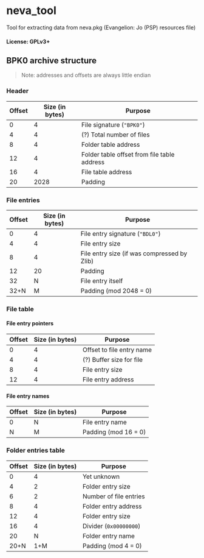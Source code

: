 # neva_tool
Tool for extracting data from neva.pkg (Evangelion: Jo (PSP) resources file)
#### License: GPLv3+
## BPK0 archive structure
> Note: addresses and offsets are always little endian
### Header
|Offset|Size (in bytes)|Purpose                                    |
|------|---------------|-------------------------------------------|
|0     |4              |File signature (`"BPK0"`)                  |
|4     |4              |(?) Total number of files                  |
|8     |4              |Folder table address                       |
|12    |4              |Folder table offset from file table address|
|16    |4              |File table address                         |
|20    |2028           |Padding                                    |

### File entries
|Offset|Size (in bytes)|Purpose                                    |
|------|---------------|-------------------------------------------|
|0     |4              |File entry signature (`"BDL0"`)            |
|4     |4              |File entry size                            |
|8     |4              |File entry size (if was compressed by Zlib)|
|12    |20             |Padding                                    |
|32    |N              |File entry itself                          |
|32+N  |M              |Padding (mod 2048 = 0)                     |

### File table
#### File entry pointers
|Offset|Size (in bytes)|Purpose                  |
|------|---------------|-------------------------|
|0     |4              |Offset to file entry name|
|4     |4              |(?) Buffer size for file |
|8     |4              |File entry size          |
|12    |4              |File entry address       |
#### File entry names
|Offset|Size (in bytes)|Purpose             |
|------|---------------|--------------------|
|0     |N              |File entry name     |
|N     |M              |Padding (mod 16 = 0)|

### Folder entries table
|Offset|Size (in bytes)|Purpose               |
|------|---------------|----------------------|
|0     |4              |Yet unknown           |
|4     |2              |Folder entry size     |
|6     |2              |Number of file entries|
|8     |4              |Folder entry address  |
|12    |4              |Folder entry size     |
|16    |4              |Divider (`0x00000000`)|
|20    |N              |Folder entry name     |
|20+N  |1+M            |Padding (mod 4 = 0)   |
